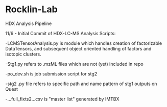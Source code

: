 # Rocklin-Lab
HDX Analysis Pipeline


11/6 - Initial Commit of HDX-LC-MS Analysis Scripts:

-LCMSTensorAnalysis.py is module which handles creation of factorizable DataTensors, and subsequent object oriented handling of factors and isotopic clusters.

-Stg1.py refers to .mzML files which are not (yet) included in repo 

-po_dev.sh is job submission script for stg2 

-stg2 .py file refers to specific path and name pattern of stg1 outputs on Quest 

-...full_fixts2...csv is "master list" generated by IMTBX 

